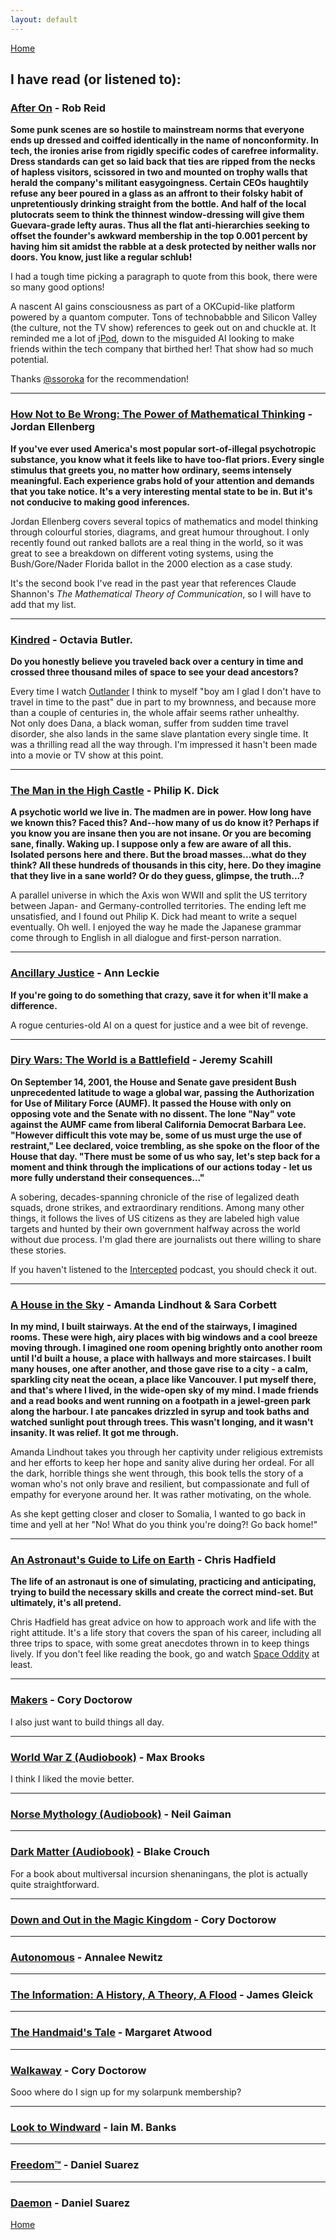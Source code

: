 ```yaml
---
layout: default
---
```


[Home](/)

## I have read (or listened to):

### [After On](https://www.penguinrandomhouse.com/books/563853/after-on-by-rob-reid/9781524798079/) - Rob Reid

**Some punk scenes are so hostile to mainstream norms that everyone ends up dressed and coiffed identically in the name of nonconformity. In tech, the ironies arise from rigidly specific codes of carefree informality. Dress standards can get so laid back that ties are ripped from the necks of hapless visitors, scissored in two and mounted on trophy walls that herald the company's militant easygoingness. Certain CEOs haughtily refuse any beer poured in a glass as an affront to their folsky habit of unpretentiously drinking straight from the bottle. And half of the local plutocrats seem to think the thinnest window-dressing will give them Guevara-grade lefty auras. Thus all the flat anti-hierarchies seeking to offset the founder's awkward membership in the top 0.001 percent by having him sit amidst the rabble at a desk protected by neither walls nor doors. You know, just like a regular schlub!**

I had a tough time picking a paragraph to quote from this book, there were so many good options!

A nascent AI gains consciousness as part of a OKCupid-like platform powered by a quantom computer. Tons of technobabble and Silicon Valley (the culture, not the TV show) references to geek out on and chuckle at. It reminded me a lot of [jPod](https://en.wikipedia.org/wiki/JPod_(TV_series)), down to the misguided AI looking to make friends within the tech company that birthed her! That show had so much potential.

Thanks [@ssoroka](https://twitter.com/ssoroka) for the recommendation!

---

### [How Not to Be Wrong: The Power of Mathematical Thinking](https://en.wikipedia.org/wiki/How_Not_to_Be_Wrong) - Jordan Ellenberg

**If you've ever used America's most popular sort-of-illegal psychotropic substance, you know what it feels like to have too-flat priors. Every single stimulus that greets you, no matter how ordinary, seems intensely meaningful. Each experience grabs hold of your attention and demands that you take notice. It's a very interesting mental state to be in. But it's not conducive to making good inferences.** 

Jordan Ellenberg covers several topics of mathematics and model thinking through colourful stories, diagrams, and great humour throughout. I only recently found out ranked ballots are a real thing in the world, so it was great to see a breakdown on different voting systems, using the Bush/Gore/Nader Florida ballot in the 2000 election as a case study.

It's the second book I've read in the past year that references Claude Shannon's _The Mathematical Theory of Communication_, so I will have to add that my list.

---

### [Kindred](https://en.wikipedia.org/wiki/Kindred_(novel)) - Octavia Butler.

**Do you honestly believe you traveled back over a century in time and crossed three thousand miles of space to see your dead ancestors?**

Every time I watch [Outlander](https://en.wikipedia.org/wiki/Outlander_(TV_series)) I think to myself "boy am I glad I don't have to travel in time to the past" due in part to my brownness, and because more than a couple of centuries in, the whole affair seems rather unhealthy.  
Not only does Dana, a black woman, suffer from sudden time travel disorder, she also lands in the same slave plantation every single time. It was a thrilling read all the way through. I'm impressed it hasn't been made into a movie or TV show at this point.

---

### [The Man in the High Castle](https://en.wikipedia.org/wiki/The_Man_in_the_High_Castle) - Philip K. Dick

**A psychotic world we live in. The madmen are in power. How long have we known this? Faced this? And--how many of us do know it? Perhaps if you know you are insane then you are not insane. Or you are becoming sane, finally. Waking up. I suppose only a few are aware of all this. Isolated persons here and there. But the broad masses...what do they think? All these hundreds of thousands in this city, here. Do they imagine that they live in a sane world? Or do they guess, glimpse, the truth...?**

A parallel universe in which the Axis won WWII and split the US territory between Japan- and Germany-controlled territories. The ending left me unsatisfied, and I found out Philip K. Dick had meant to write a sequel eventually. Oh well. I enjoyed the way he made the Japanese grammar come through to English in all dialogue and first-person narration.

---

### [Ancillary Justice](https://en.wikipedia.org/wiki/Ancillary_Justice) - Ann Leckie

**If you're going to do something that crazy, save it for when it'll make a difference.**

A rogue centuries-old AI on a quest for justice and a wee bit of revenge.

---

### [Diry Wars: The World is a Battlefield](https://www.hachettebookgroup.com/titles/jeremy-scahill/dirty-wars/9781568587271/) - Jeremy Scahill

**On September 14, 2001, the House and Senate gave president Bush unprecedented latitude to wage a global war, passing the Authorization for Use of Military Force (AUMF). It passed the House with only on opposing vote and the Senate with no dissent. The lone "Nay" vote against the AUMF came from liberal California Democrat Barbara Lee. "However difficult this vote may be, some of us must urge the use of restraint," Lee declared, voice trembling, as she spoke on the floor of the House that day. "There must be some of us who say, let's step back for a moment and think through the implications of our actions today - let us more fully understand their consequences..."**

A sobering, decades-spanning chronicle of the rise of legalized death squads, drone strikes, and extraordinary renditions. Among many other things, it follows the lives of US citizens as they are labeled high value targets and hunted by their own government halfway across the world without due process. I'm glad there are journalists out there willing to share these stories.

If you haven't listened to the [Intercepted](https://theintercept.com/podcasts/) podcast, you should check it out.

---

### [A House in the Sky](https://en.wikipedia.org/wiki/A_House_in_the_Sky) - Amanda Lindhout & Sara Corbett

**In my mind, I built stairways. At the end of the stairways, I imagined rooms. These were high, airy places with big windows and a cool breeze moving through. I imagined one room opening brightly onto another room until I'd built a house, a place with hallways and more staircases. I built many houses, one after another, and those gave rise to a city - a calm, sparkling city neat the ocean, a place like Vancouver. I put myself there, and that's where I lived, in the wide-open sky of my mind. I made friends and a read books and went running on a footpath in a jewel-green park along the harbour. I ate pancakes drizzled in syrup and took baths and watched sunlight pout through trees. This wasn't longing, and it wasn't insanity. It was relief. It got me through.**

Amanda Lindhout takes you through her captivity under religious extremists and her efforts to keep her hope and sanity alive during her ordeal. For all the dark, horrible things she went through, this book tells the story of a woman who's not only brave and resilient, but compassionate and full of empathy for everyone around her. It was rather motivating, on the whole.

As she kept getting closer and closer to Somalia, I wanted to go back in time and yell at her "No! What do you think you're doing?! Go back home!" 

---

### [An Astronaut's Guide to Life on Earth](https://chrishadfield.ca/books/) - Chris Hadfield

**The life of an astronaut is one of simulating, practicing and anticipating, trying to build the necessary skills and create the correct mind-set. But ultimately, it's all pretend.**

Chris Hadfield has great advice on how to approach work and life with the right attitude. It's a life story that covers the span of his career, including all three trips to space, with some great anecdotes thrown in to keep things lively. If you don't feel like reading the book, go and watch [Space Oddity](https://www.youtube.com/watch?v=KaOC9danxNo) at least.

---

### [Makers](https://en.wikipedia.org/wiki/Makers_(novel)) - Cory Doctorow  
I also just want to build things all day.

---

### [World War Z (Audiobook)](https://en.wikipedia.org/wiki/World_War_Z) - Max Brooks

I think I liked the movie better.

---

### [Norse Mythology (Audiobook)](https://en.wikipedia.org/wiki/Norse_Mythology_(Neil_Gaiman)) - Neil Gaiman  

---

### [Dark Matter (Audiobook)](http://blakecrouch.com/dark-matter.php) - Blake Crouch  
For a book about multiversal incursion shenaningans, the plot is actually quite straightforward.

---

### [Down and Out in the Magic Kingdom](https://en.wikipedia.org/wiki/Down_and_Out_in_the_Magic_Kingdom) - Cory Doctorow  

---

### [Autonomous](https://www.goodreads.com/book/show/28209634-autonomous) - Annalee Newitz

---

### [The Information: A History, A Theory, A Flood](https://en.wikipedia.org/wiki/The_Information:_A_History,_a_Theory,_a_Flood) - James Gleick

---

### [The Handmaid's Tale](https://en.wikipedia.org/wiki/The_Handmaid%27s_Tale) - Margaret Atwood

---

### [Walkaway](https://en.wikipedia.org/wiki/Walkaway_(Doctorow_novel)) - Cory Doctorow  
Sooo where do I sign up for my solarpunk membership?

---

### [Look to Windward](https://en.wikipedia.org/wiki/Look_to_Windward) - Iain M. Banks

---

### [Freedom™](https://en.wikipedia.org/wiki/Freedom%E2%84%A2) - Daniel Suarez

---

### [Daemon](https://en.wikipedia.org/wiki/Daemon_(novel_series)) - Daniel Suarez


[Home](/)
